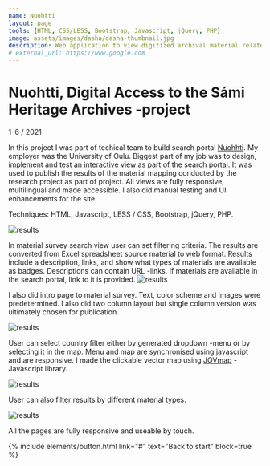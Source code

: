 ```yaml
---
name: Nuohtti
layout: page
tools: [HTML, CSS/LESS, Bootstrap, Javascript, jQuery, PHP]
image: assets/images/dasha/dasha-thumbnail.jpg
description: Web application to view digitized archival material related to Sámi culture. 
# external_url: https://www.google.com
---
```


# Nuohtti, Digital Access to the Sámi Heritage Archives -project

1–6 / 2021

In this project I was part of techical team to build search portal [Nuohhti](https://www.nuohtti.com/?lng=fi). My employer was the University of Oulu. Biggest part of my job was to design, implement and test [an interactive view](https://www.nuohtti.com/Content/material-survey-results) as part of the
search portal. It was used to publish the results of the material mapping
conducted by the research project as part of project. All
views are fully responsive, multilingual and made accessible. I also did manual testing and UI enhancements for the site.

Techniques: HTML, Javascript, LESS / CSS, Bootstrap, jQuery, PHP.

![results](assets/images/dasha/results.jpg)

In material survey search view user can set filtering criteria. The results are
converted from Excel spreadsheet source material to web format. Results include a description, links, and show what types of materials are available as badges. Descriptions can contain URL -links. If materials are available in the search portal, link to it is provided. 
![results](assets/images/dasha/intro.jpg)

I also did intro page to material survey. Text, color scheme and images were
predetermined. I also did two column layout but single column version was ultimately chosen for publication.

![results](assets/images/dasha/menu.jpg)

User can select country filter either by generated dropdown -menu or by selecting
it in the map. Menu and map are synchronised using javascript and are responsive. I made the clickable vector map using [JQVmap](https://www.10bestdesign.com/jqvmap/) -Javascript library.


![results](assets/images/dasha/search.jpg)

User can also filter results by different material types.

![results](assets/images/dasha/mobile.jpeg)

All the pages are fully responsive and useable by touch.


{% include elements/button.html link="#" text="Back to start" block=true %}
